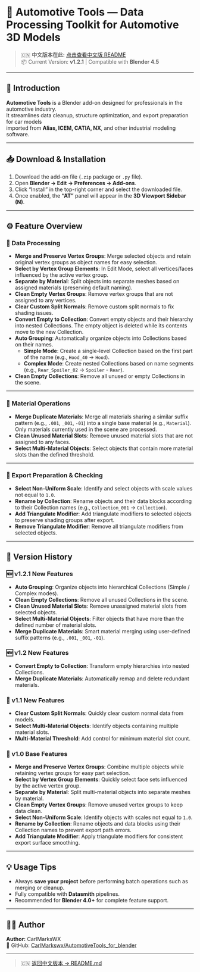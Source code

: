# 🚗 Automotive Tools — Data Processing Toolkit for Automotive 3D Models

> 🇨🇳 **中文版本在此:** [点击查看中文版 README](./README.md)  
> 📦 Current Version: **v1.2.1** | Compatible with **Blender 4.5**

---

## 🧩 Introduction

**Automotive Tools** is a Blender add-on designed for professionals in the automotive industry.  
It streamlines data cleanup, structure optimization, and export preparation for car models  
imported from **Alias, ICEM, CATIA, NX**, and other industrial modeling software.

---

## 📥 Download & Installation

1. Download the add-on file (`.zip` package or `.py` file).  
2. Open **Blender → Edit → Preferences → Add-ons**.  
3. Click “Install” in the top-right corner and select the downloaded file.  
4. Once enabled, the **“AT”** panel will appear in the **3D Viewport Sidebar (N)**.

---

## ⚙️ Feature Overview

### 🧱 Data Processing
* **Merge and Preserve Vertex Groups**: Merge selected objects and retain original vertex groups as object names for easy selection.  
* **Select by Vertex Group Elements**: In Edit Mode, select all vertices/faces influenced by the active vertex group.  
* **Separate by Material**: Split objects into separate meshes based on assigned materials (preserving default naming).  
* **Clean Empty Vertex Groups**: Remove vertex groups that are not assigned to any vertices.  
* **Clear Custom Split Normals**: Remove custom split normals to fix shading issues.  
* **Convert Empty to Collection**: Convert empty objects and their hierarchy into nested Collections. The empty object is deleted while its contents move to the new Collection.  
* **Auto Grouping**: Automatically organize objects into Collections based on their names.  
  * **Simple Mode**: Create a single-level Collection based on the first part of the name (e.g., `Hood_40` → `Hood`).  
  * **Complex Mode**: Create nested Collections based on name segments (e.g., `Rear_Spoiler_02` → `Spoiler` - `Rear`).  
* **Clean Empty Collections**: Remove all unused or empty Collections in the scene.

---

### 🎨 Material Operations
* **Merge Duplicate Materials**: Merge all materials sharing a similar suffix pattern (e.g., `.001`, `_001`, `-01`) into a single base material (e.g., `Material`). Only materials currently used in the scene are processed.  
* **Clean Unused Material Slots**: Remove unused material slots that are not assigned to any faces.  
* **Select Multi-Material Objects**: Select objects that contain more material slots than the defined threshold.

---

### 🚦 Export Preparation & Checking
* **Select Non-Uniform Scale**: Identify and select objects with scale values not equal to `1.0`.  
* **Rename by Collection**: Rename objects and their data blocks according to their Collection names (e.g., `Collection_001` → `Collection`).  
* **Add Triangulate Modifier**: Add triangulate modifiers to selected objects to preserve shading groups after export.  
* **Remove Triangulate Modifier**: Remove all triangulate modifiers from selected objects.

---

## 🧱 Version History

### 🆕 v1.2.1 New Features
* **Auto Grouping**: Organize objects into hierarchical Collections (Simple / Complex modes).  
* **Clean Empty Collections**: Remove all unused Collections in the scene.  
* **Clean Unused Material Slots**: Remove unassigned material slots from selected objects.  
* **Select Multi-Material Objects**: Filter objects that have more than the defined number of material slots.  
* **Merge Duplicate Materials**: Smart material merging using user-defined suffix patterns (e.g., `.001`, `_001`, `-01`).  

### 🆕 v1.2 New Features
* **Convert Empty to Collection**: Transform empty hierarchies into nested Collections.  
* **Merge Duplicate Materials**: Automatically remap and delete redundant materials.  

### 🧭 v1.1 New Features
* **Clear Custom Split Normals**: Quickly clear custom normal data from models.  
* **Select Multi-Material Objects**: Identify objects containing multiple material slots.  
* **Multi-Material Threshold**: Add control for minimum material slot count.  

### 🧰 v1.0 Base Features
* **Merge and Preserve Vertex Groups**: Combine multiple objects while retaining vertex groups for easy part selection.  
* **Select by Vertex Group Elements**: Quickly select face sets influenced by the active vertex group.  
* **Separate by Material**: Split multi-material objects into separate meshes by material.  
* **Clean Empty Vertex Groups**: Remove unused vertex groups to keep data clean.  
* **Select Non-Uniform Scale**: Identify objects with scales not equal to `1.0`.  
* **Rename by Collection**: Rename objects and data blocks using their Collection names to prevent export path errors.  
* **Add Triangulate Modifier**: Apply triangulate modifiers for consistent export surface smoothing.

---

## 💡 Usage Tips

* Always **save your project** before performing batch operations such as merging or cleanup.  
* Fully compatible with **Datasmith** pipelines.  
* Recommended for **Blender 4.0+** for complete feature support.

---

## 👨‍💻 Author

**Author:** CarlMarksWX  
🔗 GitHub: [CarlMarkswx/AutomotiveTools_for_blender](https://github.com/CarlMarkswx/AutomotiveTools_for_blender/)

---

> 🇨🇳 [返回中文版本 → README.md](./README.md)
